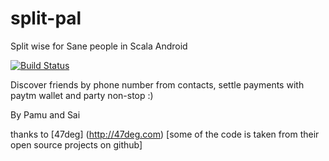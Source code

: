 # split-pal
Split wise for Sane people in Scala Android 

[![Build Status](https://travis-ci.org/pamu/split-pal.svg?branch=master)](https://travis-ci.org/pamu/split-pal)

Discover friends by phone number from contacts, settle payments with paytm wallet and party non-stop :)

By Pamu and Sai

thanks to [47deg] (http://47deg.com) [some of the code is taken from their open source projects on github]